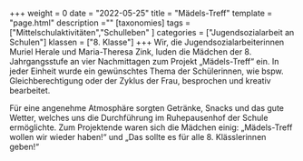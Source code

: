 +++
weight = 0
date = "2022-05-25"
title = "Mädels-Treff"
template = "page.html"
description =""
[taxonomies]
tags = ["Mittelschulaktivitäten","Schulleben" ]
categories = ["Jugendsozialarbeit an Schulen"]
klassen = ["8. Klasse"]
+++
Wir, die Jugendsozialarbeiterinnen Muriel Herale und Maria-Theresa Zink, luden die Mädchen der 8. Jahrgangsstufe an vier Nachmittagen zum Projekt „Mädels-Treff“ ein. In jeder Einheit wurde ein gewünschtes Thema der Schülerinnen, wie bspw. Gleichberechtigung oder der Zyklus der Frau, besprochen und kreativ bearbeitet. 

<!-- more -->

Für eine angenehme Atmosphäre sorgten Getränke, Snacks und das gute Wetter, welches uns die Durchführung im Ruhepausenhof der Schule
ermöglichte. Zum Projektende waren sich die Mädchen einig: „Mädels-Treff wollen wir wieder haben!“ und „Das sollte es für alle 8. Klässlerinnen geben!“